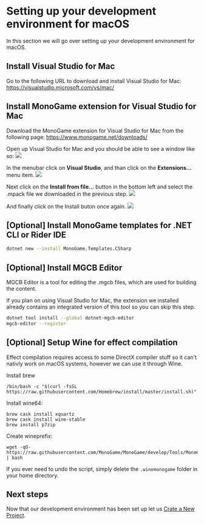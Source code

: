 # Setting up your development environment for macOS

In this section we will go over setting up your development environment for macOS.

## Install Visual Studio for Mac

Go to the following URL to download and install Visual Studio for Mac: https://visualstudio.microsoft.com/vs/mac/

## Install MonoGame extension for Visual Studio for Mac

Download the MonoGame extension for Visual Studio for Mac from the following page: https://www.monogame.net/downloads/

Open up Visual Studio for Mac and you should be able to see a window like so:
![ ](~/images/getting_started/vsmac-mg-install-1.png)

In the menubar click on **Visual Studio**, and than click on the **Extensions...** menu item.
![ ](~/images/getting_started/vsmac-mg-install-2.png)

Next click on the **Install from file...** button in the bottom left and select the .mpack file we downloaded in the previous step.
![ ](~/images/getting_started/vsmac-mg-install-3.png)

And finally click on the Install buton once again.
![ ](~/images/getting_started/vsmac-mg-install-4.png)

## [Optional] Install MonoGame templates for .NET CLI or Rider IDE

```sh
dotnet new --install MonoGame.Templates.CSharp
```

## [Optional] Install MGCB Editor

MGCB Editor is a tool for editing the .mgcb files, which are used for building the content.

If you plan on using Visual Studio for Mac, the extension we installed already contains an integrated version of this tool so you can skip this step.

```sh
dotnet tool install --global dotnet-mgcb-editor
mgcb-editor --register
```

## [Optional] Setup Wine for effect compilation

Effect compilation requires access to some DirectX compiler stuff so it can't nativly work on macOS systems, however we can use it through Wine.

Install brew
```
/bin/bash -c "$(curl -fsSL https://raw.githubusercontent.com/Homebrew/install/master/install.sh)"
```

Install wine64:
```
brew cask install xquartz
brew cask install wine-stable
brew install p7zip
```

Create wineprefix:
```
wget -qO- https://raw.githubusercontent.com/MonoGame/MonoGame/develop/Tools/MonoGame.Effect.Compiler/mgfxc_wine_setup.sh | bash
```
If you ever need to undo the script, simply delete the `.winemonogame` folder in your home directory.

## Next steps

Now that our development environment has been set up let us [Crate a New Project](2_creating_a_new_project_vsm.md).